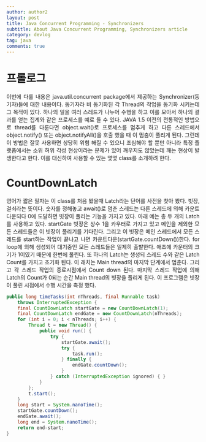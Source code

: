 ```yaml
---
author: author2
layout: post
title: Java Concurrent Programming - Synchronizers
subtitle: About Java Concurrent Programming, Synchronizers article
category: devlog
tag: java
comments: true
---
```


# 프롤로그
<p style='text-align: justify;'>
이번에 다룰 내용은 java.util.concurrent package에서 제공하는 Synchronizer(동기자)들에 대한 내용이다. 동기자라 비 동기화된 각 Thread의 작업을 동기화 시키는데 그 목적이 있다. 하나의 일을 여러 스레드가 나누어 수행을 하고 이를 모아서 하나의 결과를 얻는 집계와 같은 프로세스를 예로 들 수 있다. JAVA 1.5 이전의 전통적인 방법으로 thread를 다룬다면 object.wait()로 프로세스를 멈추게 하고 다른 스레드에서 object.notify() 또는 object.notifyAll()을 호출 했을 때 이 멈춤이 풀리게 된다. 그런데 이 방법은 잘못 사용하면 상당히 위험 해질 수 있으니 조심해야 할 뿐만 아니라 특정 플랫폼에서는 소위 허위 각성 현상이라는 문제가 있어 깨우지도 않았는데 깨는 현상이 발생한다고 한다. 이를 대신하여 사용할 수 있는 몇몇 class를 소개하려 한다.
</p>

# CountDownLatch
<p style='text-align: justify;'>
영어가 짧은 필자는 이 class를 처음 봤을때 Latch라는 단어를 사전을 찾아 봤다. 빗장, 걸쇠라는 뜻이다. 숫자를 정해놓고 await()로 멈춘 스레드는 다른 스레드에 의해 카운트 다운되다 0에 도달하면 빗장이 풀리는 기능을 가지고 있다.  
아래 예는 총 두 개의 Latch를 사용하고 있다. startGate 빗장은 상수 1을 카우터로 가지고 있고 메인을 제외한 모든 스레드들은 이 빗장이 풀리기를 기다린다. 그리고 이 빗장은 메인 스레드에서 모든 스레드를 start하는 작업이 끝나고 나면 카운트다운(startGate.countDown())한다. for loop에 의해 생성되어 대기중인 모든 스레드들은 일제히 출발한다. 애초에 카운터의 크기가 1이였기 때문에 한번에 풀린다.
또 하나의 Latch는 생성되 스레드 수와 같은 Latch Count를 가지고 초기화 된다. 이 래치는 Main thread의 마지막 단계에서 멈춘다. 그리고 각 스레드 작업의 종료시점에서 Count down 된다. 마지막 스레드 작업에 의해 Latch의 Count가 0되는 순간 Main thread의 빗장을 풀리게 된다. 이 프로그램은 빗장이 풀린 시점에서 수행 시간을 측정 했다.     
</p>

``` java
public long timeTasks(int nThreads, final Runnable task)
    throws InterruptedException {
    final CountDownLatch startGate = new CountDownLatch(1);
    final CountDownLatch endGate = new CountDownLatch(nThreads);
    for (int i = 0; i < nThreads; i++) {
        Thread t = new Thread() {
            public void run() {
                try {
                    startGate.await();
                    try {
                        task.run();
                    } finally {
                        endGate.countDown();
                    }
                } catch (InterruptedException ignored) { }
            }
        };
        t.start();
    }
    long start = System.nanoTime();
    startGate.countDown();
    endGate.await();
    long end = System.nanoTime();
    return end-start;
}
```
